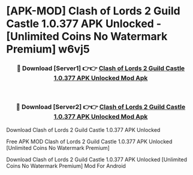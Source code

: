 # [APK-MOD] Clash of Lords 2  Guild Castle 1.0.377 APK Unlocked - [Unlimited Coins No Watermark Premium] w6vj5



<div align="center">
<h3>🔴 Download [Server1] 👉👉 <a href="https://momento.my/?title=Clash_of_Lords_2__Guild_Castle_1.0.377_APK_Unlocked">Clash of Lords 2  Guild Castle 1.0.377 APK Unlocked Mod Apk</a></h3><br>

<h3>🔴 Download [Server2] 👉👉 <a href="https://momento.my/?title=Clash_of_Lords_2__Guild_Castle_1.0.377_APK_Unlocked">Clash of Lords 2  Guild Castle 1.0.377 APK Unlocked Mod Apk</a></h3>
</div>



Download Clash of Lords 2  Guild Castle 1.0.377 APK Unlocked 

Free APK MOD Clash of Lords 2  Guild Castle 1.0.377 APK Unlocked [Unlimited Coins No Watermark Premium]

Download Clash of Lords 2  Guild Castle 1.0.377 APK Unlocked [Unlimited Coins No Watermark Premium] Mod For Android
